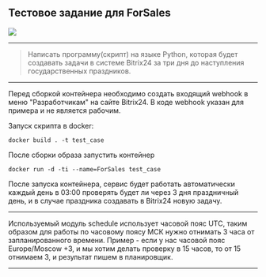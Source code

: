 ## Тестовое задание для ForSales


![](https://img.shields.io/badge/Python-3.8.5-blue?logo=python&logoColor=white)

---

> Написать программу(скрипт) на языке Python, которая будет создавать задачи в системе Bitrix24 за три 
> дня до наступления государственных праздников.
 
---
Перед сборкой контейнера необходимо создать входящий webhook в меню "Разработчикам" на сайте Bitrix24. 
В коде webhook указан для примера и не является рабочим.

Запуск скрипта в docker: 

```
docker build . -t test_case
```
После сборки образа запустить контейнер 
```
docker run -d -ti --name=ForSales test_case
```
После запуска контейнера, сервис будет работать автоматически каждый день в 03:00 проверять будет ли через 3 дня 
праздничный день, и в случае праздника создавать в Bitrix24 новую задачу.

---

Используемый модуль schedule использует часовой пояс UTC, таким образом для работы по часовому поясу МСК 
нужно отнимать 3 часа от запланированного времени. Пример - если у нас часовой пояс Europe/Moscow +3, 
и мы хотим делать проверку в 15 часов, то от 15 отнимаем 3, и результат пишем в планировщик.

---
